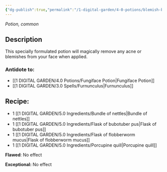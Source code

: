 ```yaml
---
{"dg-publish":true,"permalink":"/1-digital-garden/4-0-potions/blemish-blitzer/","tags":["potion","yr1","common"]}
---
```


*Potion, common* 

## Description

This specially formulated potion will magically remove any acne or blemishes from your face when applied.

### Antidote to: 
- [[1 DIGITAL GARDEN/4.0 Potions/Fungiface Potion\|Fungiface Potion]] 
- [[1 DIGITAL GARDEN/3.0 Spells/Furnunculus\|Furnunculus]]

## Recipe:

* 1 [[1 DIGITAL GARDEN/5.0 Ingredients/Bundle of nettles\|Bundle of nettles]]
* 1 [[1 DIGITAL GARDEN/5.0 Ingredients/Flask of bubotuber pus\|Flask of bubotuber pus]]
* 1 [[1 DIGITAL GARDEN/5.0 Ingredients/Flask of flobberworm mucus\|Flask of flobberworm mucus]]
* 1 [[1 DIGITAL GARDEN/5.0 Ingredients/Porcupine quill\|Porcupine quill]]

**Flawed**:
No effect

**Exceptional:** 
No effect